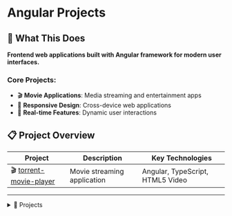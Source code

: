 # Angular Projects

## 🎯 What This Does

**Frontend web applications built with Angular framework for modern user interfaces.**

### Core Projects:
- 🎬 **Movie Applications**: Media streaming and entertainment apps
- 📱 **Responsive Design**: Cross-device web applications
- 🔄 **Real-time Features**: Dynamic user interactions

## 📋 Project Overview

| Project | Description | Key Technologies |
|---------|-------------|------------------|
| 🎬 [torrent-movie-player](torrent-movie-player/) | Movie streaming application | Angular, TypeScript, HTML5 Video |

---

<details>
<summary>📂 Projects</summary>

- [🎬 torrent-movie-player](torrent-movie-player/)
	<details>
	<summary>Angular-based movie streaming application</summary>

	- **What it does**: Stream movies from torrent files in browser
	- **Key tech**: Angular, TypeScript, HTML5 Video
	- **Skills**: Frontend development, media streaming, responsive design

	</details>

</details>